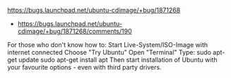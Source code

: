 https://bugs.launchpad.net/ubuntu-cdimage/+bug/1871268

- https://bugs.launchpad.net/ubuntu-cdimage/+bug/1871268/comments/190

For those who don't know how to:
Start Live-System/ISO-Image with internet connected
Choose "Try Ubuntu"
Open "Terminal"
Type:
 sudo apt-get update
 sudo apt-get install apt
Then start installation of Ubuntu with your favourite options - even with third party drivers.
